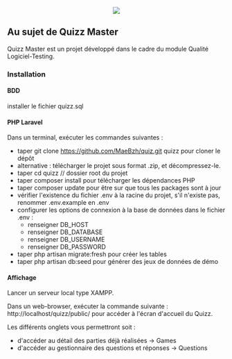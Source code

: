 <p align="center"><img src="http://localhost/quizz/assets/Logo_project.png"></p>

## Au sujet de Quizz Master

Quizz Master est un projet développé dans le cadre du module Qualité Logiciel-Testing.

### Installation


#### BDD
installer le fichier quizz.sql

#### PHP Laravel
Dans un terminal, exécuter les commandes suivantes :

- taper git clone https://github.com/MaeBzh/quiz.git quizz pour cloner le dépôt
- alternative : télécharger le projet sous format .zip, et décompressez-le.
- taper cd quizz // dossier root du projet
- taper composer install pour télécharger les dépendances PHP
- taper composer update pour être sur que tous les packages sont à jour
- vérifier l'existence du fichier .env à la racine du projet, s'il n'existe pas, renommer .env.example en .env
- configurer les options de connexion à la base de données dans le fichier .env :
    - renseigner DB_HOST
    - renseigner DB_DATABASE
    - renseigner DB_USERNAME
    - renseigner DB_PASSWORD
- taper php artisan migrate:fresh pour créer les tables
- taper php artisan db:seed pour générer des jeux de données de démo

#### Affichage
Lancer un serveur local type XAMPP.

Dans un web-browser, exécuter la commande suivante : http://localhost/quizz/public/ pour accéder à l'écran d'accueil du Quizz.

Les différents onglets vous permettront soit :
  - d'accéder au détail des parties déjà réalisées -> Games
  - d'accéder au gestionnaire des questions et réponses -> Questions

